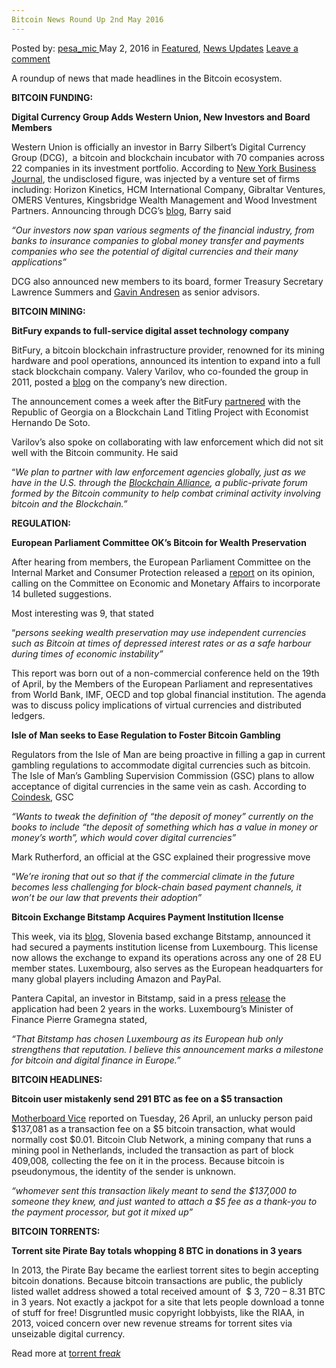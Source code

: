 ```yaml
---
Bitcoin News Round Up 2nd May 2016
---
```

<article class="post-listing post-13925 post type-post status-publish format-standard has-post-thumbnail hentry  tag-3336 tag-2st tag-bitcoin tag-news">
    <div class="post-inner">
        <span>Posted by: <a href="https://www.deepdotweb.com/author/pesa_mic/" title="">pesa_mic </a></span>
    <span>May 2, 2016</span>
    <span>in <a href="https://www.deepdotweb.com/category/deepdot-news/" rel="category tag">Featured</a>, <a href="https://www.deepdotweb.com/category/news-updates/" rel="category tag">News Updates</a></span>
    <span><a href="https://www.deepdotweb.com/2016/05/02/bitcoin-news-round-2nd-may-2016/#respond">Leave a comment</a></span>
    </p>
    <div class="clear"></div>
    <div class="entry">
    <p>A roundup of news that made headlines in the Bitcoin ecosystem.</p>
    <p><strong>BITCOIN FUNDING:</strong></p>
    <p><strong>Digital Currency Group Adds Western Union, New Investors and Board Members </strong></p>
    <p>Western Union is officially an investor in Barry Silbert’s Digital Currency Group (DCG),  a bitcoin and blockchain incubator with 70 companies across 22 companies in its investment portfolio. According to <a href="http://www.bizjournals.com/newyork/news/2016/04/29/barry-silberts-digital-currency-group-unveils-new.html">New York Business Journal</a>, the undisclosed figure, was injected by a venture set of firms including: Horizon Kinetics, HCM International Company, Gibraltar Ventures, OMERS Ventures, Kingsbridge Wealth Management and Wood Investment Partners. Announcing through DCG’s <a href="http://dcg-insights.co/digital-currency-group-adds-new-investors-board-members-and-advisors/">blog</a>, Barry said</p>
    <p><em>&#8220;Our investors now span various segments of the financial industry, from banks to insurance companies to global money transfer and payments companies who see the potential of digital currencies and their many applications&#8221;</em></p>
    <p>DCG also announced new members to its board, former Treasury Secretary Lawrence Summers and <a href="http://www.bizjournals.com/newyork/search/results?q=Gavin%20Andresen">Gavin Andresen</a> as senior advisors.</p>
    <p><strong>BITCOIN MINING:</strong></p>
    <p><strong>BitFury expands to full-service digital asset technology company</strong></p>
    <p>BitFury, a bitcoin blockchain infrastructure provider, renowned for its mining hardware and pool operations, announced its intention to expand into a full stack blockchain company. Valery Varilov, who co-founded the group in 2011, posted a <a href="https://medium.com/@valeryvavilov/the-bitfury-group-announces-expansion-to-full-service-digital-asset-technology-company-4ca739fc7712#.6evgf284k">blog</a> on the company’s new direction.</p>
    <p>The announcement comes a week after the BitFury <a href="https://bitcoinmagazine.com/articles/bitfury-announces-blockchain-land-titling-project-with-the-republic-of-georgia-and-economist-hernando-de-soto-1461769012">partnered</a> with the Republic of Georgia on a Blockchain Land Titling Project with Economist Hernando De Soto.</p>
    <p>Varilov’s also spoke on collaborating with law enforcement which did not sit well with the Bitcoin community. He said</p>
    <p>“<em>We plan to partner with law enforcement agencies globally, just as we have in the U.S. through the</em> <a href="http://blockchainalliance.org/"><em>Blockchain Alliance</em></a><em>, a public-private forum formed by the Bitcoin community to help combat criminal activity involving bitcoin and the Blockchain.”</em></p>
    <p><strong>REGULATION:</strong></p>
    <p><strong>European Parliament Committee OK’s Bitcoin for Wealth Preservation</strong></p>
    <p>After hearing from members, the European Parliament Committee on the Internal Market and Consumer Protection released a <a href="http://www.europarl.europa.eu/sides/getDoc.do?pubRef=-//EP//NONSGML+COMPARL+PE-577.006+02+DOC+PDF+V0//EN">report</a> on its opinion, calling on the Committee on Economic and Monetary Affairs to incorporate 14 bulleted suggestions.</p>
    <p>Most interesting was 9, that stated</p>
    <p>“<em>persons seeking wealth preservation may use independent currencies such as Bitcoin at times of depressed interest rates or as a safe harbour during times of economic instability”</em></p>
    <p>This report was born out of a non-commercial conference held on the 19th of April, by the Members of the European Parliament and representatives from World Bank, IMF, OECD and top global financial institution. The agenda was to discuss policy implications of virtual currencies and distributed ledgers.</p>
    <p><strong>Isle of Man seeks to Ease Regulation to Foster Bitcoin Gambling</strong></p>
    <p>Regulators from the Isle of Man are being proactive in filling a gap in current gambling regulations to accommodate digital currencies such as bitcoin. The Isle of Man’s Gambling Supervision Commission (GSC) plans to allow acceptance of digital currencies in the same vein as cash. According to <a href="http://www.coindesk.com/isle-of-man-bitcoin-gambling/?utm_content=buffere86a8&amp;utm_medium=social&amp;utm_source=twitter.com&amp;utm_campaign=buffer">Coindesk</a>, GSC</p>
    <p><em>“Wants to tweak the definition of “the deposit of money” currently on the books to include “the deposit of something which has a value in money or money’s worth”, which would cover digital currencies”</em></p>
    <p>Mark Rutherford, an official at the GSC explained their progressive move</p>
    <p>“<em>We’re ironing that out so that if the commercial climate in the future becomes less challenging for block-chain based payment channels, it won’t be our law that prevents their adoption”</em></p>
    <p><strong>Bitcoin Exchange Bitstamp Acquires Payment Institution lIcense</strong></p>
    <p>This week, via its <a href="https://www.bitstamp.net/article/bitstamp-first-nationally-licensed-btc-exchange/">blog</a>, Slovenia based exchange Bitstamp, announced it had secured a payments institution license from Luxembourg. This license now allows the exchange to expand its operations across any one of 28 EU member states. Luxembourg, also serves as the European headquarters for many global players including Amazon and PayPal.</p>
    <p>Pantera Capital, an investor in Bitstamp, said in a press <a href="https://medium.com/@PanteraCapital/bitstamp-becomes-first-nationally-regulated-bitcoin-exchange-blockchain-letter-april-2016-87468109b234#.j9nykxpc0">release</a> the application had been 2 years in the works. Luxembourg’s Minister of Finance Pierre Gramegna stated,</p>
    <p><em>“That Bitstamp has chosen Luxembourg as its European hub only strengthens that reputation. I believe this announcement marks a milestone for bitcoin and digital finance in Europe.”</em></p>
    <p><strong>BITCOIN HEADLINES:</strong></p>
    <p><strong>Bitcoin user mistakenly send 291 BTC as fee on a $5 transaction</strong></p>
    <p><a href="http://motherboard.vice.com/read/someone-tried-to-pay-5-in-bitcoin-sent-137k-instead?utm_source=vicefbca">Motherboard Vice</a> reported on Tuesday, 26 April, an unlucky person paid $137,081 as a transaction fee on a $5 bitcoin transaction, what would normally cost $0.01. Bitcoin Club Network, a mining company that runs a mining pool in Netherlands, included the transaction as part of block 409,008<em>, </em>collecting the fee on it in the process. Because bitcoin is pseudonymous, the identity of the sender is unknown.</p>
    <p><em>“whomever sent this transaction likely meant to send the $137,000 to someone they knew, and just wanted to attach a $5 fee as a thank-you to the payment processor, but got it mixed up”</em></p>
    <p><strong>BITCOIN TORRENTS:</strong></p>
    <p><strong>Torrent site Pirate Bay totals whopping 8 BTC in donations in 3 years</strong></p>
    <p>In 2013, the Pirate Bay became the earliest torrent sites to begin accepting bitcoin donations. Because bitcoin transactions are public, the publicly listed wallet address showed a total received amount of  $ 3, 720 &#8211; 8.31 BTC in 3 years. Not exactly a jackpot for a site that lets people download a tonne of stuff for free! Disgruntled music copyright lobbyists, like the RIAA, in 2013, voiced concern over new revenue streams for torrent sites via unseizable digital currency.</p>
    <p>Read more at <a href="https://torrentfreak.com/pirate-bay-gets-a-massive-9-in-donations-per-day-160501/">torrent fre<em>ak</em></a></p>
    </div>
    <span style="display:none"><a href="https://www.deepdotweb.com/tag/2016/" rel="tag">2016</a> <a href="https://www.deepdotweb.com/tag/2st/" rel="tag">2st</a> <a href="https://www.deepdotweb.com/tag/bitcoin/" rel="tag">bitcoin</a> <a href="https://www.deepdotweb.com/tag/news/" rel="tag">news</a></span> <span style="display:none" class="updated">2016-05-02</span>
    <div style="display:none" class="vcard author" itemprop="author" itemscope itemtype="http://schema.org/Person"><strong class="fn" itemprop="name"><a href="https://www.deepdotweb.com/author/pesa_mic/" title="Posts by pesa_mic" rel="author">pesa_mic</a></strong></div>
    </div>
</article>

